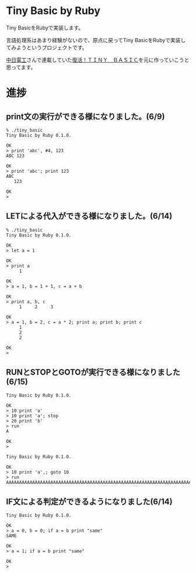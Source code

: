 # Tiny Basic by Ruby

Tiny BasicをRubyで実装します。  

言語処理系はあまり経験がないので、原点に戻ってTiny BasicをRubyで実装してみようというプロジェクトです。  

[中日電工](https://userweb.alles.or.jp/chunichidenko/index.htm)さんで連載していた[復活！ＴＩＮＹ　ＢＡＳＩＣ](https://userweb.alles.or.jp/chunichidenko/tinybasic_mokuji.html)を元に作っていこうと思ってます。

# 進捗

## print文の実行ができる様になりました。(6/9)

```
% ./tiny_basic 
Tiny Basic by Ruby 0.1.0.

OK
> print 'abc', #4, 123
ABC 123

OK
> print 'abc'; print 123
ABC
   123

OK
> 
```

## LETによる代入ができる様になりました。(6/14)

```
% ./tiny_basic 
Tiny Basic by Ruby 0.1.0.

OK
> let a = 1

OK
> print a
     1

OK
> a = 1, b = 1 + 1, c = a + b

OK
> print a, b, c
     1     2     3

OK
> a = 1, b = 2, c = a * 2; print a; print b; print c
     1
     2
     2

OK
>
```

## RUNとSTOPとGOTOが実行できる様になりました(6/15)

```
Tiny Basic by Ruby 0.1.0.

OK
> 10 print 'a'
> 10 print 'a'; stop
> 20 print 'b'
> run
A

OK
> 
```

```
Tiny Basic by Ruby 0.1.0.

OK
> 10 print 'a',; goto 10
> run
AAAAAAAAAAAAAAAAAAAAAAAAAAAAAAAAAAAAAAAAAAAAAAAAAAAAAAAAAAAAAAAAAAAAAAAAAAAAAAAAAAAAAAAAAAAAAAAAAAAAAAAAAAAAAAAAAAAAAAAAAAAAAAAAAAAAAAAAAAAAAAAAAAAAAAAAAAAAAAAAAAAAAAAAAAAAAAAAAAAAAAAAAAAAAAAAAAAAAAAAAAAAAAAAAAAAAAAAAAAAAAAAAAAAAAAAAAAAAAAAAAAAAAAAAAAAAAAAAAAAAAAAAAAAAAAAAAAAAAAAAAAAAAAAAAAAAAAAAAAAAAAAAAAAAAAAAAAAAAAAAAAAAAAAAAAAAAAAAAAAAAAAAAAAAAAAAAAAAAAAAAAAAAAAAAAAAAAAAAAAAAAAAAAAAAAAAAAAAAAAAAAAAAAAAAAAAAAAAAAAAAAAAAAAAAAAAAAAAAAAAAAAAAAA...
```

## IF文による判定ができるようになりました(6/14)

```
Tiny Basic by Ruby 0.1.0.

OK
> a = 0, b = 0; if a = b print "same"
SAME

OK
> a = 1; if a = b print "same"

OK
> 
```
